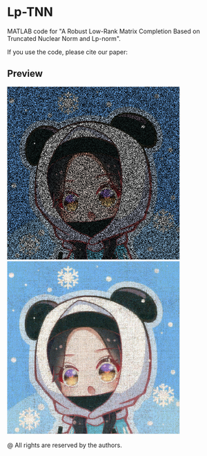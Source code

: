 # Lp-TNN
MATLAB code for "A Robust Low-Rank Matrix Completion Based on Truncated Nuclear Norm and Lp-norm".

If you use the code, please cite our paper:
> []()


## Preview
<img src="sampled image.png" width="400px" height="400px"> <img src="recovered image.png" width="400px" height="400px">

@ All rights are reserved by the authors.
